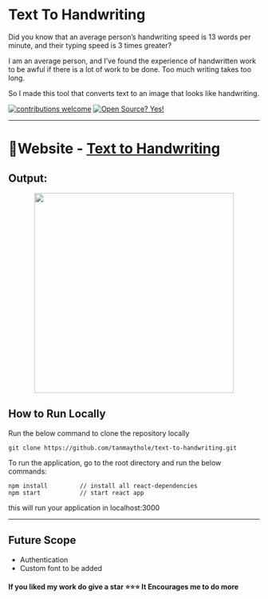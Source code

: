 # Text To Handwriting

Did you know that an average person’s handwriting speed is 13 words per minute, and their typing speed is 3 times greater?

I am an average person, and I’ve found the experience of handwritten work to be awful if there is a lot of work to be done. Too much writing takes too long.

So I made this tool that converts text to an image that looks like handwriting.

[![contributions welcome](https://img.shields.io/badge/contributions-welcome-brightgreen.svg?style=flat)](https://github.com/tanmaythole/text-to-handwriting/issues)  [![Open Source? Yes!](https://badgen.net/badge/Open%20Source%20%3F/Yes%21/blue?icon=github)](https://github.com/tanmaythole/text-to-handwriting)

---

# 🚀Website - [Text to Handwriting](https://texttohandwriting.vercel.app/)


## Output:

<p align="center">
<img width="400" src="/assets/images/output.png">
</p>

## How to Run Locally
Run the below command to clone the repository locally
```
git clone https://github.com/tanmaythole/text-to-handwriting.git
```

To run the application, go to the root directory and run the below commands:
```
npm install         // install all react-dependencies
npm start           // start react app
```
this will run your application in localhost:3000

---
## Future Scope
- Authentication
- Custom font to be added

#### If you liked my work do give a star ⭐⭐⭐ It Encourages me to do more
